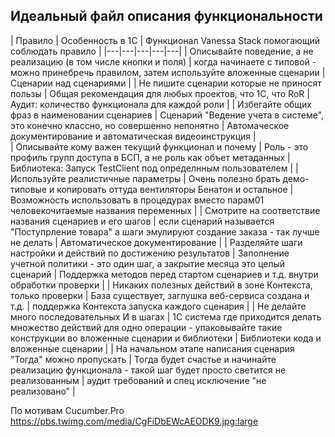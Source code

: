 ## Идеальный файл описания функциональности


| Правило |  Особенность в 1С  |  Функционал Vanessa Stack помогающий соблюдать правило |
|---|---|---|---|---|
| Описывайте поведение, а не реализацию (в том числе кнопки и поля)   |  когда начинаете с типовой - можно принебречь правилом, затем используйте вложенные сценарии   | Сценарии над сценариями |
| Не пишите сценарии которые не приносят пользы  | Общая рекомендация для любых проектов, что 1С, что RoR  | Аудит: количество функционала для каждой роли  |
| Избегайте общих фраз в наименовании сценариев  | Сценарий "Ведение учета в системе", это конечно классно, но совершенно непонятно  | Автомаческое документирование и автоматическая видеоинструкция   |  
| Описывайте кому важен текущий функционал и почему  | Роль - это профиль групп доступа в БСП, а не роль как объет метаданных |  Библиотека: Запуск TestClient под определнным пользователем  |
| Используйте реалистичные параметры  |  Очень полезно брать демо-типовые и копировать оттуда вентиляторы Бенатон и остальное  | Возможность использовать в процедурах вместо парам01 человекочитаемые названия переменных  |
| Смотрите на соответствие названия сценариев и его шагов  | если сценарий называется "Поступрление товара" а шаги эмулируют создание заказа - так лучше не делать   | Автоматическое документирование |
| Разделяйте шаги настройки и действий по достижению результатов  | Заполнение учетной политики - это один шаг, а закрытие месяца это целый сценарий  | Поддержка методов перед стартом сценариев и т.д. внутри обработки проверки  |
| Никаких полезных действий в зоне Контекста, только проверки  | База существует, заглушка веб-сервиса создана и т.д.   | поддержка Контекста запуска каждого сценария  |
| Не делайте много последовательных И в шагах  | 1С система где приходится делать множество действий для одно операции - упаковывайте такие конструкции во вложенные сценарии и библиотеки   | Библиотеки кода и вложенные сценарии |
| На начальном этапе написания сценария "Тогда" можно пропускать   | Тогда будет счастье и начинайте реализацию функционала - такой шаг будет просто светится не реализованным  | аудит требований и спец исключение "не реализовано"   |


По мотивам Cucumber.Pro https://pbs.twimg.com/media/CgFiDbEWcAEODK9.jpg:large
